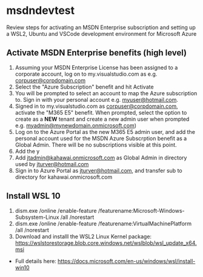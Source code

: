 # msdndevtest
Review steps for activating an MSDN Enterprise subscription and setting up a WSL2, Ubuntu and VSCode development environment for Microsoft Azure

## Activate MSDN Enterprise benefits (high level)

1. Assuming your MSDN Enterprise License has been assigned to a corporate account, log on to my.visualstudio.com as e.g. corpuser@corpdomain.com
2. Select the "Azure Subscription" benefit and hit Activate
3. You will be prompted to select an account to map the Azure subscription to. Sign in with your personal account e.g. myuser@hotmail.com.
4. Signed in to my.visualstudio.com as corpuser@corpdomain.com, activate the "M365 E5" benefit. When prompted, select the option to create as a __NEW__ tenant and create a new admin user when prompted e.g. myadmin@mynewdomain.onmicrosoft.com)
6. Log on to the Azure Portal as the new M365 E5 admin user, and add the personal account used for the MSDN Azure Subscrption benefit as a Global Admin. There will be no subscriptions visible at this point.
7. Add the y
8.	Add jtadmin@kahawai.onmicrosoft.com as Global Admin in directory used by jturver@hotmail.com
9.	Sign in to Azure Portal as jturver@hotmail.com, and transfer sub to directory for kahawai.onmicrosoft.com


## Install WSL 10
1. dism.exe /online /enable-feature /featurename:Microsoft-Windows-Subsystem-Linux /all /norestart
2. dism.exe /online /enable-feature /featurename:VirtualMachinePlatform /all /norestart
3. Download and installl the WSL2 Linux Kernel package: https://wslstorestorage.blob.core.windows.net/wslblob/wsl_update_x64.msi

- Full details here: https://docs.microsoft.com/en-us/windows/wsl/install-win10


